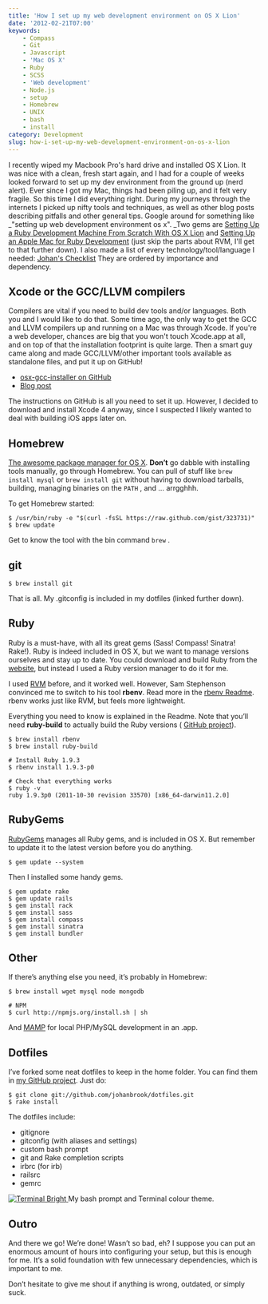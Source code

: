 ```yaml
---
title: 'How I set up my web development environment on OS X Lion'
date: '2012-02-21T07:00'
keywords:
    - Compass
    - Git
    - Javascript
    - 'Mac OS X'
    - Ruby
    - SCSS
    - 'Web development'
    - Node.js
    - setup
    - Homebrew
    - UNIX
    - bash
    - install
category: Development
slug: how-i-set-up-my-web-development-environment-on-os-x-lion
---
```


I recently wiped my Macbook Pro's hard drive and installed OS X Lion. It was nice with a clean, fresh start again, and I had for a couple of weeks looked forward to set up my dev environment from the ground up (nerd alert). Ever since I got my Mac, things had been piling up, and it felt very fragile. So this time I did everything right. During my journeys through the internets I picked up nifty tools and techniques, as well as other blog posts describing pitfalls and other general tips. Google around for something like _"setting up web development environment os x". _Two gems are [Setting Up a Ruby Development Machine From Scratch With OS X Lion](http://intridea.com/2011/7/26/setting-up-ruby-dev-on-lion?blog=company) and [Setting Up an Apple Mac for Ruby Development](http://www.stuartellis.eu/articles/mac-setup/) (just skip the parts about RVM, I'll get to that further down). I also made a list of every technology/tool/language I needed: [Johan's Checklist](http://cl.ly/CpSu) They are ordered by importance and dependency.

## Xcode or the GCC/LLVM compilers
Compilers are vital if you need to build dev tools and/or languages. Both you and I would like to do that. Some time ago, the only way to get the GCC and LLVM compilers up and running on a Mac was through Xcode. If you're a web developer, chances are big that you won't touch Xcode.app at all, and on top of that the installation footprint is quite large. Then a smart guy came along and made GCC/LLVM/other important tools available as standalone files, and put it up on GitHub!
- [osx-gcc-installer on GitHub](https://github.com/kennethreitz/osx-gcc-installer)
- [Blog post](http://www.kennethreitz.com/xcode-gcc-and-homebrew.html)

The instructions on GitHub is all you need to set it up. However, I decided to download and install Xcode 4 anyway, since I suspected I likely wanted to deal with building iOS apps later on.
## Homebrew

[The awesome package manager for OS X](http://mxcl.github.com/homebrew/). **Don’t** go dabble with installing tools manually, go through Homebrew. You can pull of stuff like `brew install mysql` or `brew install git` without having to download tarballs, building, managing binaries on the `PATH` , and … arrgghhh.

To get Homebrew started:

    $ /usr/bin/ruby -e "$(curl -fsSL https://raw.github.com/gist/323731)"
    $ brew update

Get to know the tool with the bin command `brew` .

## git

    $ brew install git

That is all. My .gitconfig is included in my dotfiles (linked further down).

## Ruby

Ruby is a must-have, with all its great gems (Sass! Compass! Sinatra! Rake!). Ruby is indeed included in OS X, but we want to manage versions ourselves and stay up to date. You could download and build Ruby from the [website](http://www.ruby-lang.org/en/), but instead I used a Ruby version manager to do it for me.

I used [RVM](https://rvm.beginrescueend.com/ "Ruby Version Manager") before, and it worked well. However, Sam Stephenson convinced me to switch to his tool **rbenv**. Read more in the [rbenv Readme](https://github.com/sstephenson/rbenv#readme). rbenv works just like RVM, but feels more lightweight.

Everything you need to know is explained in the Readme. Note that you’ll need **ruby-build** to actually build the Ruby versions ( [GitHub project](https://github.com/sstephenson/ruby-build)).

    $ brew install rbenv
    $ brew install ruby-build
    
    # Install Ruby 1.9.3
    $ rbenv install 1.9.3-p0
    
    # Check that everything works
    $ ruby -v
    ruby 1.9.3p0 (2011-10-30 revision 33570) [x86_64-darwin11.2.0]

## RubyGems

[RubyGems](http://rubygems.org/) manages all Ruby gems, and is included in OS X. But remember to update it to the latest version before you do anything.

    $ gem update --system

Then I installed some handy gems.

    $ gem update rake
    $ gem update rails
    $ gem install rack
    $ gem install sass
    $ gem install compass
    $ gem install sinatra
    $ gem install bundler

## Other

If there’s anything else you need, it’s probably in Homebrew:

    $ brew install wget mysql node mongodb
    
    # NPM
    $ curl http://npmjs.org/install.sh | sh

And [MAMP](http://www.mamp.info/en/index.html) for local PHP/MySQL development in an .app.

## Dotfiles

I’ve forked some neat dotfiles to keep in the home folder. You can find them in [my GitHub project](https://github.com/johanbrook/dotfiles). Just do:

    $ git clone git://github.com/johanbrook/dotfiles.git
    $ rake install

The dotfiles include:

- gitignore
- gitconfig (with aliases and settings)
- custom bash prompt
- git and Rake completion scripts
- irbrc (for irb)
- railsrc
- gemrc

[ ![Terminal Bright](http://f.cl.ly/items/1m1R3T160U1J361w3U3K/Terminal%20Bright.png "Terminal Bright") ](http://f.cl.ly/items/1m1R3T160U1J361w3U3K/Terminal%20Bright.png) My bash prompt and Terminal colour theme.
## Outro

And there we go! We’re done! Wasn’t so bad, eh? I suppose you can put an enormous amount of hours into configuring your setup, but this is enough for me. It’s a solid foundation with few unnecessary dependencies, which is important to me.

Don’t hesitate to give me shout if anything is wrong, outdated, or simply suck.
